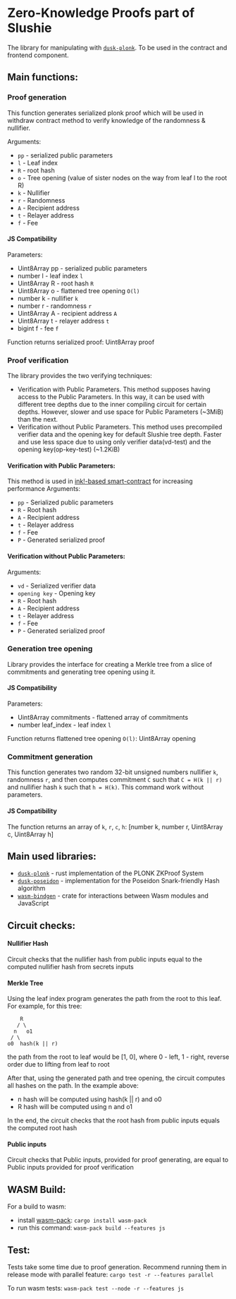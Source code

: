 # Zero-Knowledge Proofs part of Slushie
The library for manipulating with [`dusk-plonk`](https://github.com/dusk-network/plonk). To be used in the contract and frontend component.

## Main functions:

### Proof generation
This function generates serialized plonk proof which will be used in withdraw contract method to verify knowledge of the randomness & nullifier.

Arguments:
- `pp` - serialized public parameters
- `l` - Leaf index
- `R` - root hash
- `o` - Tree opening (value of sister nodes on the way from leaf l to the root R)
- `k` - Nullifier
- `r` - Randomness
- `A` - Recipient address
- `t` - Relayer address
- `f` - Fee

#### JS Compatibility
Parameters:
- Uint8Array pp - serialized public parameters
- number l - leaf index `l`
- Uint8Array R - root hash `R`
- Uint8Array o - flattened tree opening `O(l)`
- number k - nullifier `k`
- number r - randomness `r`
- Uint8Array A - recipient address `A`
- Uint8Array t - relayer address `t`
- bigint f - fee `f`

Function returns serialized proof:
Uint8Array proof

### Proof verification

The library provides the two verifying techniques:
- Verification with Public Parameters. This method supposes having access to the Public Parameters. In this way, it can be used with different tree depths due to the inner compiling circuit for certain depths. However, slower and use space for Public Parameters (~3MiB) than the next.
- Verification without Public Parameters. This method uses precompiled verifier data and the opening key for default Slushie tree depth. Faster and use less space due to using only verifier data(vd-test) and the opening key(op-key-test) (~1.2KiB)

#### Verification with Public Parameters:
This method is used in [ink!-based smart-contract](./slushie/usage.md) for increasing performance 
Arguments:
- `pp` - Serialized public parameters
- `R` - Root hash
- `A` - Recipient address
- `t` - Relayer address
- `f` - Fee
- `P` - Generated serialized proof

#### Verification without Public Parameters:
Arguments:
- `vd` - Serialized verifier data
- `opening key` - Opening key
- `R` - Root hash
- `A` - Recipient address
- `t` - Relayer address
- `f` - Fee
- `P` - Generated serialized proof

### Generation tree opening

Library provides the interface for creating a Merkle tree from a slice of commitments and generating tree opening using it.

#### JS Compatibility

Parameters:
- Uint8Array commitments - flattened array of commitments
- number leaf_index -  leaf index `l`

Function returns flattened tree opening `O(l)`:
Uint8Array opening

### Commitment generation

This function generates two random 32-bit unsigned numbers nullifier `k`, randomness `r`, and then computes commitment `C` such that `C = H(k || r)` and nullifier hash `k` such that `h = H(k)`.  This command work without parameters.

#### JS Compatibility
The function returns an array of `k`, `r`, `c`, `h`:
[number k, number r, Uint8Array c, Uint8Array h]

## Main used libraries:

- [`dusk-plonk`](https://github.com/dusk-network/plonk) - rust implementation of the PLONK ZKProof System
- [`dusk-poseidon`](https://github.com/dusk-network/poseidon252) - implementation for the Poseidon Snark-friendly Hash algorithm
- [`wasm-bindgen`](https://github.com/rustwasm/wasm-bindgen) - crate for interactions between Wasm modules and JavaScript

## Circuit checks:

#### Nullifier Hash

Circuit checks that the nullifier hash from public inputs equal to the computed nullifier hash from secrets inputs

#### Merkle Tree
Using the leaf index program generates the path from the root to this leaf. For example, for this tree:

```
    R
   / \
  n   o1
 / \
o0  hash(k || r)
```
the path from the root to leaf would be [1, 0], 
where 0 - left, 1 - right,
reverse order due to lifting from leaf to root

After that, using the generated path and tree opening, the circuit computes all hashes on the path. 
In the example above: 
- n hash will be computed using hash(k || r) and o0
- R hash will be computed using n and o1

In the end, the circuit checks that the root hash from public inputs equals the computed root hash

#### Public inputs

Circuit checks that Public inputs, provided for proof generating, are equal to Public inputs provided for proof verification

## WASM Build:
For a build to wasm:
- install [wasm-pack](https://rustwasm.github.io/wasm-pack/):
`cargo install wasm-pack`
- run this command:
`wasm-pack build --features js`

## Test:

Tests take some time due to proof generation. Recommend running them in release mode with parallel feature:
`cargo test -r --features parallel`  

To run wasm tests:
`wasm-pack test --node -r --features js`